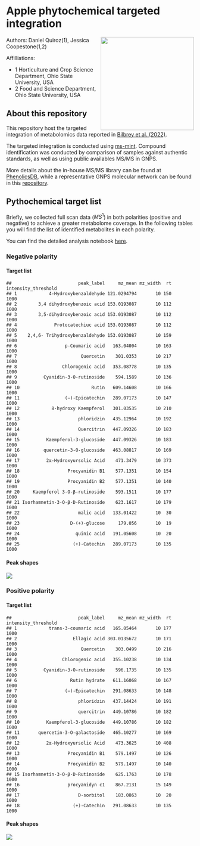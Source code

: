 Apple phytochemical targeted integration
================

<img src="Figures/Apple Phytochemicals.png" align="right" height="250" style="float:right; height:250px;"/>

Authors: Daniel Quiroz(1), Jessica Coopestone(1,2)

Affilliations:

- $1$ Horticulture and Crop Science Department, Ohio State University,
  USA
- $2$ Food and Science Department, Ohio State University, USA

## About this repository

This repository host the targeted integration of metabolomics data
reported in [Bilbrey et
al. (2022)](https://nph.onlinelibrary.wiley.com/doi/full/10.1111/nph.17693).

The targeted integration is conducted using
[ms-mint](https://github.com/LewisResearchGroup/ms-mint). Compound
identification was conducted by comparison of samples against authentic
standards, as well as using public availables MS/MS in GNPS.

More details about the in-house MS/MS library can be found at
[PhenolicsDB](https://github.com/CooperstoneLab/PhenolicsDB), while a
representative GNPS molecular network can be found in this
[repository](https://cytoscape.gnps2.org/process?task=1b4d04e4234d47f38ad8681da8307b91).

## Pythochemical target list

Briefly, we collected full scan data ($MS^1$) in both polarities
(positive and negative) to achieve a greater metabolome coverage. In the
following tables you will find the list of identified metabolites in
each polarity.

You can find the detailed analysis notebook
[here](https://github.com/CooperstoneLab/apple_phytochemicals/blob/main/1_QC_targeted_integration.ipynb).

### Negative polarity

#### Target list

    ##                         peak_label     mz_mean mz_width  rt intensity_threshold
    ## 1            4-Hydroxybenzaldehyde 121.0294794       10 150                1000
    ## 2        3,4 dihydroxybenzoic acid 153.0193087       10 112                1000
    ## 3        3,5-dihydroxybenzoic acid 153.0193087       10 112                1000
    ## 4              Protocatechiuc acid 153.0193087       10 112                1000
    ## 5    2,4,6- Trihydroxybenzaldehyde 153.0193087       10 159                1000
    ## 6                  p-Coumaric acid   163.04004       10 163                1000
    ## 7                        Quercetin    301.0353       10 217                1000
    ## 8                 Chlorogenic acid   353.08778       10 135                1000
    ## 9          Cyanidin-3-O-rutinoside    594.1589       10 136                1000
    ## 10                           Rutin   609.14608       10 166                1000
    ## 11                 (−)-Epicatechin   289.07173       10 147                1000
    ## 12            8-hydroxy Kaempferol   301.03535       10 210                1000
    ## 13                      phloridzin   435.12964       10 192                1000
    ## 14                      Quercitrin   447.09326       10 183                1000
    ## 15          Kaempferol-3-glucoside   447.09326       10 183                1000
    ## 16         quercetin-3-O-glucoside   463.08817       10 169                1000
    ## 17          2α-Hydroxyursolic Acid    471.3479       10 373                1000
    ## 18                  Procyanidin B1    577.1351       10 154                1000
    ## 19                  Procyanidin B2    577.1351       10 140                1000
    ## 20     Kaempferol 3-O-β-rutinoside    593.1511       10 177                1000
    ## 21 Isorhamnetin-3-O-β-D-Rutinoside    623.1617       10 179                1000
    ## 22                      malic acid   133.01422       10  30                1000
    ## 23                   D-(+)-glucose     179.056       10  19                1000
    ## 24                     quinic acid   191.05608       10  20                1000
    ## 25                    (+)-Catechin   289.07173       10 135                1000

#### Peak shapes

<img src="Figures/peaks_QC_neg.png">

### Positive polarity

#### Target list

    ##                         peak_label     mz_mean mz_width  rt intensity_threshold
    ## 1            trans-3-coumaric acid   165.05464       10 177                1000
    ## 2                     Ellagic acid 303.0135672       10 171                1000
    ## 3                        Quercetin    303.0499       10 216                1000
    ## 4                 Chlorogenic acid   355.10238       10 134                1000
    ## 5          Cyanidin-3-O-rutinoside    596.1735       10 135                1000
    ## 6                    Rutin hydrate   611.16068       10 167                1000
    ## 7                  (−)-Epicatechin   291.08633       10 148                1000
    ## 8                       phloridzin   437.14424       10 191                1000
    ## 9                       quercitrin   449.10786       10 182                1000
    ## 10          Kaempferol-3-glucoside   449.10786       10 182                1000
    ## 11       quercetin-3-O-galactoside   465.10277       10 169                1000
    ## 12          2α-Hydroxyursolic Acid    473.3625       10 408                1000
    ## 13                  Procyanidin B1    579.1497       10 126                1000
    ## 14                  Procyanidin B2    579.1497       10 140                1000
    ## 15 Isorhamnetin-3-O-β-D-Rutinoside    625.1763       10 178                1000
    ## 16                  procyanidyn c1    867.2131       15 149                1000
    ## 17                      D-sorbitol    183.0863       10  20                1000
    ## 18                    (+)-Catechin   291.08633       10 135                1000

#### Peak shapes

<img src="Figures/peaks_QC_pos.png" align="center"/>
